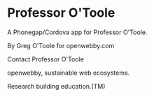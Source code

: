 Professor O'Toole
=========

A Phonegap/Cordova app for Professor O'Toole.

By Greg O'Toole
for openwebby.com


Contact Professor O'Toole

openwebby, sustainable web ecosystems.

Research building education.(TM)
